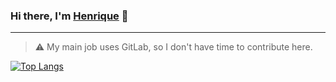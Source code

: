 ### Hi there, I'm [Henrique](https://henrique.pw) 👋
---

> ⚠️ My main job uses GitLab, so I don't have time to contribute here.

[![Top Langs](https://github-readme-stats.vercel.app/api/top-langs/?username=henry-ns&layout=compact&hide=jupyter%20notebook&title_color=634D90&icon_color=634D90&text_color=4F5159&bg_color=F3F3F3)](https://github.com/anuraghazra/github-readme-stats)
